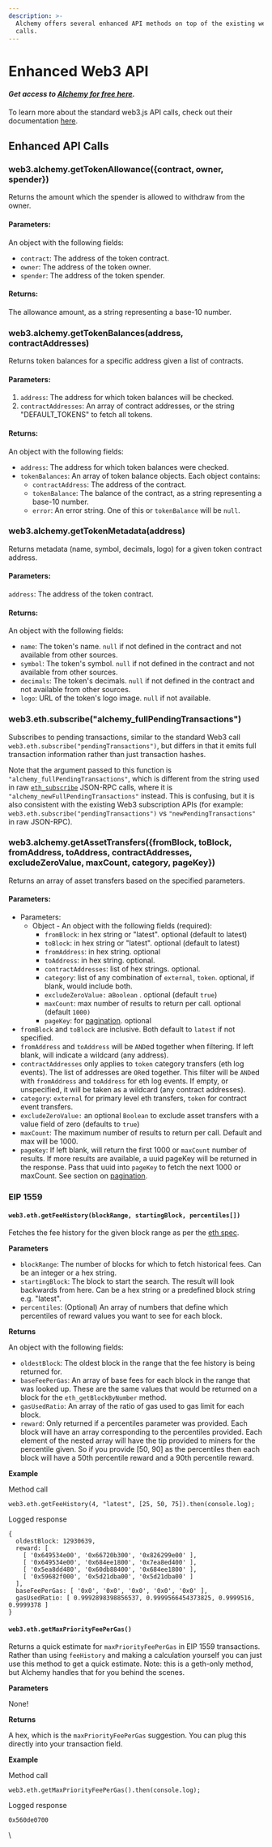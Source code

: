 ```yaml
---
description: >-
  Alchemy offers several enhanced API methods on top of the existing web3.js
  calls.
---
```


# Enhanced Web3 API

#### _Get access to_ [_**Alchemy for free here**_](https://alchemy.com/?r=e68b2f77-7fc7-4ef7-8e9c-cdfea869b9b5)_**.**_

To learn more about the standard web3.js API calls, check out their documentation [here](https://web3js.readthedocs.io/en/v1.2.9/).

## Enhanced API Calls

### web3.alchemy.getTokenAllowance({contract, owner, spender})

Returns the amount which the spender is allowed to withdraw from the owner.

#### **Parameters:**

An object with the following fields:

* `contract`: The address of the token contract.
* `owner`: The address of the token owner.
* `spender`: The address of the token spender.

#### **Returns:**

The allowance amount, as a string representing a base-10 number.

### web3.alchemy.getTokenBalances(address, contractAddresses)

Returns token balances for a specific address given a list of contracts.

#### **Parameters:**

1. `address`: The address for which token balances will be checked.
2. `contractAddresses`: An array of contract addresses, or the string "DEFAULT\_TOKENS" to fetch all tokens.

#### **Returns:**

An object with the following fields:

* `address`: The address for which token balances were checked.
* `tokenBalances`: An array of token balance objects. Each object contains:
  * `contractAddress`: The address of the contract.
  * `tokenBalance`: The balance of the contract, as a string representing a base-10 number.
  * `error`: An error string. One of this or `tokenBalance` will be `null`.

### web3.alchemy.getTokenMetadata(address)

Returns metadata (name, symbol, decimals, logo) for a given token contract address.

#### **Parameters:**

`address`: The address of the token contract.

#### **Returns:**

An object with the following fields:

* `name`: The token's name. `null` if not defined in the contract and not available from other sources.
* `symbol`: The token's symbol. `null` if not defined in the contract and not available from other sources.
* `decimals`: The token's decimals. `null` if not defined in the contract and not available from other sources.
* `logo`: URL of the token's logo image. `null` if not available.

### web3.eth.subscribe("alchemy\_fullPendingTransactions")

Subscribes to pending transactions, similar to the standard Web3 call `web3.eth.subscribe("pendingTransactions")`, but differs in that it emits full transaction information rather than just transaction hashes.

Note that the argument passed to this function is `"alchemy_fullPendingTransactions"`, which is different from the string used in raw [`eth_subscribe`](../../apis/ethereum/#eth\_subscribe) JSON-RPC calls, where it is `"alchemy_newFullPendingTransactions"` instead. This is confusing, but it is also consistent with the existing Web3 subscription APIs (for example: `web3.eth.subscribe("pendingTransactions")` vs `"newPendingTransactions"` in raw JSON-RPC).

### web3.alchemy.getAssetTransfers({fromBlock, toBlock, fromAddress, toAddress, contractAddresses, excludeZeroValue, maxCount, category, pageKey})

Returns an array of asset transfers based on the specified parameters.

#### **Parameters:**

* Parameters:
  * Object - An object with the following fields (required):
    * `fromBlock`: in hex string or "latest". optional (default to latest)
    * `toBlock`: in hex string or "latest". optional (default to latest)
    * `fromAddress`: in hex string. optional
    * `toAddress`: in hex string. optional.
    * `contractAddresses`: list of hex strings. optional.
    * `category`: list of any combination of `external`, `token`. optional, if blank, would include both.
    * `excludeZeroValue:` a`Boolean` . optional (default `true`)
    * `maxCount`: max number of results to return per call. optional (default `1000)`
    * `pageKey`: for [pagination](../../enhanced-apis/transfers-api/#pagination). optional
* `fromBlock` and `toBlock` are inclusive. Both default to `latest` if not specified.
* `fromAddress` and `toAddress` will be `AND`ed together when filtering. If left blank, will indicate a wildcard (any address).
* `contractAddresses` only applies to `token` category transfers (eth log events). The list of addresses are `OR`ed together. This filter will be `AND`ed with `fromAddress` and `toAddress` for eth log events. If empty, or unspecified, it will be taken as a wildcard (any contract addresses).
* `category`: `external` for primary level eth transfers, `token` for contract event transfers.
* `excludeZeroValue:` an optional `Boolean` to exclude asset transfers with a value field of zero (defaults to `true`)
* `maxCount`: The maximum number of results to return per call. Default and max will be 1000.
* `pageKey`: If left blank, will return the first 1000 or `maxCount` number of results. If more results are available, a uuid pageKey will be returned in the response. Pass that uuid into `pageKey` to fetch the next 1000 or maxCount. See section on [pagination](../../enhanced-apis/transfers-api/#pagination).

### EIP 1559

#### `web3.eth.getFeeHistory(blockRange, startingBlock, percentiles[])`

Fetches the fee history for the given block range as per the [eth spec](https://github.com/ethereum/eth1.0-specs/blob/master/json-rpc/spec.json).

**Parameters**

* `blockRange`: The number of blocks for which to fetch historical fees. Can be an integer or a hex string.
* `startingBlock`: The block to start the search. The result will look backwards from here. Can be a hex string or a predefined block string e.g. "latest".
* `percentiles`: (Optional) An array of numbers that define which percentiles of reward values you want to see for each block.

**Returns**

An object with the following fields:

* `oldestBlock`: The oldest block in the range that the fee history is being returned for.
* `baseFeePerGas`: An array of base fees for each block in the range that was looked up. These are the same values that would be returned on a block for the `eth_getBlockByNumber` method.
* `gasUsedRatio`: An array of the ratio of gas used to gas limit for each block.
* `reward`: Only returned if a percentiles parameter was provided. Each block will have an array corresponding to the percentiles provided. Each element of the nested array will have the tip provided to miners for the percentile given. So if you provide \[50, 90] as the percentiles then each block will have a 50th percentile reward and a 90th percentile reward.

**Example**

Method call

```
web3.eth.getFeeHistory(4, "latest", [25, 50, 75]).then(console.log);
```

Logged response

```
{
  oldestBlock: 12930639,
  reward: [
    [ '0x649534e00', '0x66720b300', '0x826299e00' ],
    [ '0x649534e00', '0x684ee1800', '0x7ea8ed400' ],
    [ '0x5ea8dd480', '0x60db88400', '0x684ee1800' ],
    [ '0x59682f000', '0x5d21dba00', '0x5d21dba00' ]
  ],
  baseFeePerGas: [ '0x0', '0x0', '0x0', '0x0', '0x0' ],
  gasUsedRatio: [ 0.9992898398856537, 0.9999566454373825, 0.9999516, 0.9999378 ]
}
```

#### `web3.eth.getMaxPriorityFeePerGas()`

Returns a quick estimate for `maxPriorityFeePerGas` in EIP 1559 transactions. Rather than using `feeHistory` and making a calculation yourself you can just use this method to get a quick estimate. Note: this is a geth-only method, but Alchemy handles that for you behind the scenes.

**Parameters**

None!

**Returns**

A hex, which is the `maxPriorityFeePerGas` suggestion. You can plug this directly into your transaction field.

**Example**

Method call

```
web3.eth.getMaxPriorityFeePerGas().then(console.log);
```

Logged response

```
0x560de0700
```

\\
